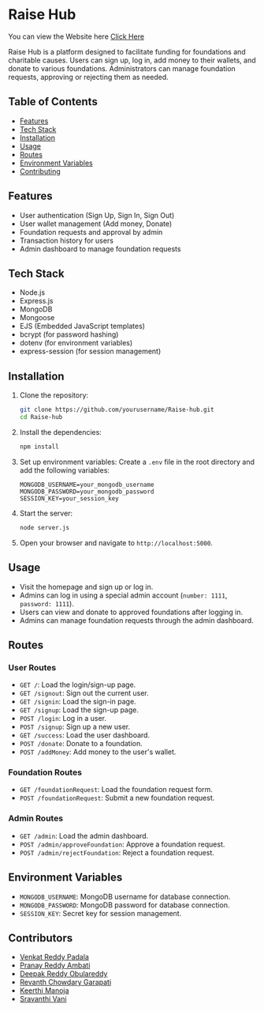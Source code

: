 # Raise Hub

You can view the Website here <a href = "https://raise-hub.onrender.com/"> Click Here</a>

Raise Hub is a platform designed to facilitate funding for foundations and charitable causes. Users can sign up, log in, add money to their wallets, and donate to various foundations. Administrators can manage foundation requests, approving or rejecting them as needed.

## Table of Contents

- [Features](#features)
- [Tech Stack](#tech-stack)
- [Installation](#installation)
- [Usage](#usage)
- [Routes](#routes)
- [Environment Variables](#environment-variables)
- [Contributing](#contributing)

## Features

- User authentication (Sign Up, Sign In, Sign Out)
- User wallet management (Add money, Donate)
- Foundation requests and approval by admin
- Transaction history for users
- Admin dashboard to manage foundation requests

## Tech Stack

- Node.js
- Express.js
- MongoDB
- Mongoose
- EJS (Embedded JavaScript templates)
- bcrypt (for password hashing)
- dotenv (for environment variables)
- express-session (for session management)

## Installation

1. Clone the repository:
   ```bash
   git clone https://github.com/yourusername/Raise-hub.git
   cd Raise-hub
   ```

2. Install the dependencies:
   ```bash
   npm install
   ```

3. Set up environment variables:
   Create a `.env` file in the root directory and add the following variables:
   ```plaintext
   MONGODB_USERNAME=your_mongodb_username
   MONGODB_PASSWORD=your_mongodb_password
   SESSION_KEY=your_session_key
   ```

4. Start the server:
   ```bash
   node server.js
   ```

5. Open your browser and navigate to `http://localhost:5000`.

## Usage

- Visit the homepage and sign up or log in.
- Admins can log in using a special admin account (`number: 1111`, `password: 1111`).
- Users can view and donate to approved foundations after logging in.
- Admins can manage foundation requests through the admin dashboard.

## Routes

### User Routes

- `GET /`: Load the login/sign-up page.
- `GET /signout`: Sign out the current user.
- `GET /signin`: Load the sign-in page.
- `GET /signup`: Load the sign-up page.
- `POST /login`: Log in a user.
- `POST /signup`: Sign up a new user.
- `GET /success`: Load the user dashboard.
- `POST /donate`: Donate to a foundation.
- `POST /addMoney`: Add money to the user's wallet.

### Foundation Routes

- `GET /foundationRequest`: Load the foundation request form.
- `POST /foundationRequest`: Submit a new foundation request.

### Admin Routes

- `GET /admin`: Load the admin dashboard.
- `POST /admin/approveFoundation`: Approve a foundation request.
- `POST /admin/rejectFoundation`: Reject a foundation request.

## Environment Variables

- `MONGODB_USERNAME`: MongoDB username for database connection.
- `MONGODB_PASSWORD`: MongoDB password for database connection.
- `SESSION_KEY`: Secret key for session management.

## Contributors
<ul>
         <li><a href="https://github.com/VenkatreddyPadala">Venkat Reddy Padala</a></li>
         <li><a href="https://github.com/pranayreddyambati">Pranay Reddy Ambati</a></li>
         <li><a href="https://github.com/ordr-github">Deepak Reddy Obulareddy</a></li>
         <li><a href="https://github.com/revanth0514">Revanth Chowdary Garapati</a></li>
         <li><a href="https://github.com/print-keer">Keerthi Manoja</a></li>
         <li><a href="https://github.com/Sravanthikurumoju">Sravanthi Vani</a></li>
      </ul>


